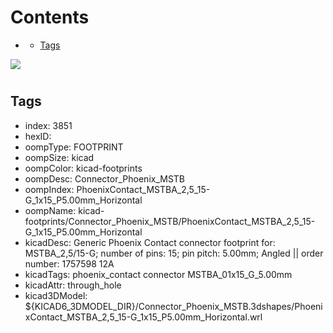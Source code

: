 



Contents
========

* [](#)
	* [Tags](#tags)
  
![][im]
# 

## Tags

- index: 3851
- hexID: 
- oompType: FOOTPRINT
- oompSize: kicad
- oompColor: kicad-footprints
- oompDesc: Connector_Phoenix_MSTB
- oompIndex: PhoenixContact_MSTBA_2,5_15-G_1x15_P5.00mm_Horizontal
- oompName: kicad-footprints/Connector_Phoenix_MSTB/PhoenixContact_MSTBA_2,5_15-G_1x15_P5.00mm_Horizontal
- kicadDesc: Generic Phoenix Contact connector footprint for: MSTBA_2,5/15-G; number of pins: 15; pin pitch: 5.00mm; Angled || order number: 1757598 12A
- kicadTags: phoenix_contact connector MSTBA_01x15_G_5.00mm
- kicadAttr: through_hole
- kicad3DModel: ${KICAD6_3DMODEL_DIR}/Connector_Phoenix_MSTB.3dshapes/PhoenixContact_MSTBA_2,5_15-G_1x15_P5.00mm_Horizontal.wrl



[im]: image.png
